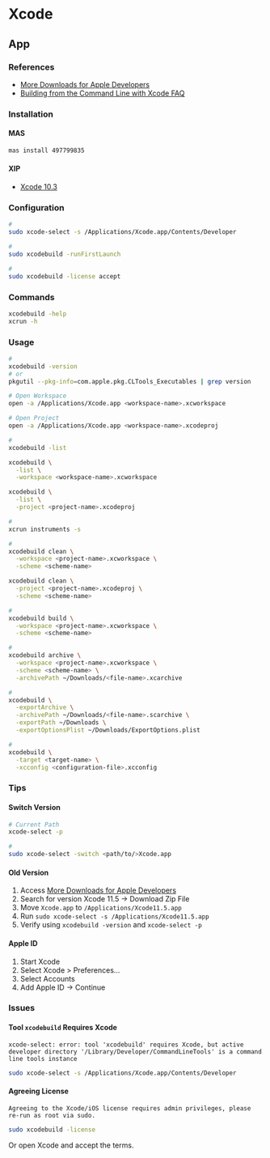 # Xcode

<!--
https://medium.com/@marksiu/how-to-build-ios-project-with-command-82f20fda5ec5

https://blog.process-one.net/using-a-local-development-trusted-ca-on-macos/
-->

## App

### References

- [More Downloads for Apple Developers](https://developer.apple.com/download/more/?name=Xcode)
- [Building from the Command Line with Xcode FAQ](https://developer.apple.com/library/archive/technotes/tn2339/_index.html)

### Installation

#### MAS

```sh
mas install 497799835
```

#### XIP

- [Xcode 10.3](https://developer.apple.com/services-account/download?path=/Developer_Tools/Xcode_10.3/Xcode_10.3.xip)

### Configuration

```sh
#
sudo xcode-select -s /Applications/Xcode.app/Contents/Developer

#
sudo xcodebuild -runFirstLaunch

#
sudo xcodebuild -license accept
```

### Commands

```sh
xcodebuild -help
xcrun -h
```

### Usage

```sh
#
xcodebuild -version
# or
pkgutil --pkg-info=com.apple.pkg.CLTools_Executables | grep version

# Open Workspace
open -a /Applications/Xcode.app <workspace-name>.xcworkspace

# Open Project
open -a /Applications/Xcode.app <workspace-name>.xcodeproj

#
xcodebuild -list

xcodebuild \
  -list \
  -workspace <workspace-name>.xcworkspace

xcodebuild \
  -list \
  -project <project-name>.xcodeproj

#
xcrun instruments -s

#
xcodebuild clean \
  -workspace <project-name>.xcworkspace \
  -scheme <scheme-name>

xcodebuild clean \
  -project <project-name>.xcodeproj \
  -scheme <scheme-name>

#
xcodebuild build \
  -workspace <project-name>.xcworkspace \
  -scheme <scheme-name>

#
xcodebuild archive \
  -workspace <project-name>.xcworkspace \
  -scheme <scheme-name> \
  -archivePath ~/Downloads/<file-name>.xcarchive

#
xcodebuild \
  -exportArchive \
  -archivePath ~/Downloads/<file-name>.scarchive \
  -exportPath ~/Downloads \
  -exportOptionsPlist ~/Downloads/ExportOptions.plist

#
xcodebuild \
  -target <target-name> \
  -xcconfig <configuration-file>.xcconfig
```

### Tips

#### Switch Version

```sh
# Current Path
xcode-select -p

#
sudo xcode-select -switch <path/to/>Xcode.app
```

#### Old Version

1. Access [More Downloads for Apple Developers](https://developer.apple.com/download/more/)
2. Search for version Xcode 11.5 -> Download Zip File
3. Move `Xcode.app` to `/Applications/Xcode11.5.app`
4. Run `sudo xcode-select -s /Applications/Xcode11.5.app`
5. Verify using `xcodebuild -version` and `xcode-select -p`

#### Apple ID

1. Start Xcode
2. Select Xcode > Preferences...
3. Select Accounts
4. Add Apple ID -> Continue

<!-- ####

https://stackoverflow.com/questions/3648764/editing-the-iphone-simulator-hosts-file -->

<!-- ####

1. Open Keychain Access
2. Select Keychain Access -> Certificate Assistant -> Request a Certificate From a Certificate Authority...
3.

https://ioscodesigning.com/generating-code-signing-files/ -->

<!-- #### iOS Development Certificate

```sh
open ios/Runner.xcworkspace
``` -->

### Issues

#### Tool `xcodebuild` Requires Xcode

```log
xcode-select: error: tool 'xcodebuild' requires Xcode, but active developer directory '/Library/Developer/CommandLineTools' is a command line tools instance
```

```sh
sudo xcode-select -s /Applications/Xcode.app/Contents/Developer
```

#### Agreeing License

```log
Agreeing to the Xcode/iOS license requires admin privileges, please re-run as root via sudo.
```

```sh
sudo xcodebuild -license
```

Or open Xcode and accept the terms.

<!-- ####

```log
error: No profiles for 'xxx.xxx.xxx.xxx.xxx' were found: Xcode couldn't find any iOS App Development provisioning profiles matching 'xxx.xxx.xxx.xxx.xxx'. Automatic signing is disabled and unable to generate a profile. To enable automatic signing, pass -allowProvisioningUpdates to xcodebuild. (in target 'xxx-xxx-xxx')
```

TODO -->
